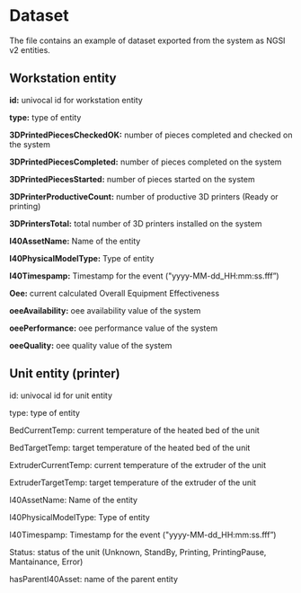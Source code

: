 # Dataset
The file contains an example of dataset exported from the system as NGSI v2 entities.

## Workstation entity
**id:** univocal id for workstation entity

**type:** type of entity

**3DPrintedPiecesCheckedOK:** number of pieces completed and checked on the system

**3DPrintedPiecesCompleted:** number of pieces completed on the system

**3DPrintedPiecesStarted:** number of pieces started on the system

**3DPrinterProductiveCount:** number of productive 3D printers (Ready or printing)

**3DPrintersTotal:** total number of 3D printers installed on the system

**I40AssetName:** Name of the entity

**I40PhysicalModelType:** Type of entity

**I40Timespamp:** Timestamp for the event ("yyyy-MM-dd_HH:mm:ss.fff”)

**Oee:** current calculated Overall Equipment Effectiveness

**oeeAvailability:** oee availability value of the system

**oeePerformance:** oee performance value of the system

**oeeQuality:** oee quality value of the system


## Unit entity (printer)
id: univocal id for unit entity

type: type of entity

BedCurrentTemp: current temperature of the heated bed of the unit

BedTargetTemp: target temperature of the heated bed of the unit

ExtruderCurrentTemp: current temperature of the extruder of the unit

ExtruderTargetTemp: target temperature of the extruder of the unit

I40AssetName: Name of the entity

I40PhysicalModelType: Type of entity

I40Timespamp: Timestamp for the event ("yyyy-MM-dd_HH:mm:ss.fff”)

Status: status of the unit (Unknown, StandBy, Printing, PrintingPause, Mantainance, Error)

hasParentI40Asset: name of the parent entity
